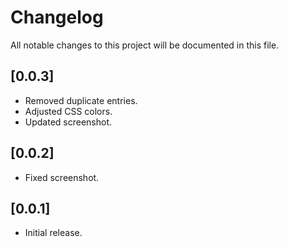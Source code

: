 # Changelog
All notable changes to this project will be documented in this file.

## [0.0.3]
- Removed duplicate entries.
- Adjusted CSS colors.
- Updated screenshot.

## [0.0.2]
- Fixed screenshot.

## [0.0.1]
- Initial release.